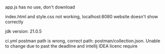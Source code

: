 app.js has no use, don't download

index.html and style.css not working, localhost:8080 website doesn't show correctly

jdk version: 21.0.5

ci.yml postman path is wrong, correct path: postman/collection.json. Unable to change due to past the deadline and intellij IDEA licenc require
